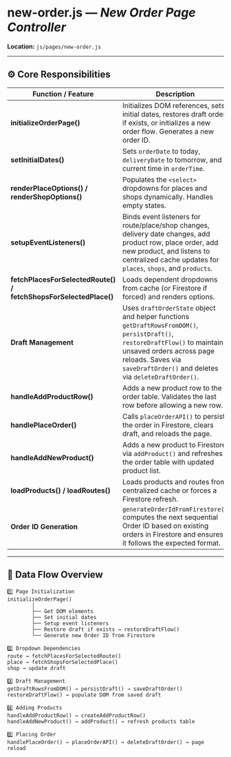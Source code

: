 # new-order.js — *New Order Page Controller*
**Location:** `js/pages/new-order.js`

---

## ⚙️ Core Responsibilities

| Function / Feature | Description |
|--------------------|-------------|
| **initializeOrderPage()** | Initializes DOM references, sets initial dates, restores draft order if exists, or initializes a new order flow. Generates a new order ID. |
| **setInitialDates()** | Sets `orderDate` to today, `deliveryDate` to tomorrow, and current time in `orderTime`. |
| **renderPlaceOptions() / renderShopOptions()** | Populates the `<select>` dropdowns for places and shops dynamically. Handles empty states. |
| **setupEventListeners()** | Binds event listeners for route/place/shop changes, delivery date changes, add product row, place order, add new product, and listens to centralized cache updates for `places`, `shops`, and `products`. |
| **fetchPlacesForSelectedRoute() / fetchShopsForSelectedPlace()** | Loads dependent dropdowns from cache (or Firestore if forced) and renders options. |
| **Draft Management** | Uses `draftOrderState` object and helper functions `getDraftRowsFromDOM()`, `persistDraft()`, `restoreDraftFlow()` to maintain unsaved orders across page reloads. Saves via `saveDraftOrder()` and deletes via `deleteDraftOrder()`. |
| **handleAddProductRow()** | Adds a new product row to the order table. Validates the last row before allowing a new row. |
| **handlePlaceOrder()** | Calls `placeOrderAPI()` to persist the order in Firestore, clears draft, and reloads the page. |
| **handleAddNewProduct()** | Adds a new product to Firestore via `addProduct()` and refreshes the order table with updated product list. |
| **loadProducts() / loadRoutes()** | Loads products and routes from centralized cache or forces a Firestore refresh. |
| **Order ID Generation** | `generateOrderIdFromFirestore()` computes the next sequential Order ID based on existing orders in Firestore and ensures it follows the expected format. |

---

## 🔄 Data Flow Overview

```plaintext
1️⃣ Page Initialization
initializeOrderPage()
        │
        ├── Get DOM elements
        ├── Set initial dates
        ├── Setup event listeners
        ├── Restore draft if exists → restoreDraftFlow()
        └── Generate new Order ID from Firestore

2️⃣ Dropdown Dependencies
route → fetchPlacesForSelectedRoute()
place → fetchShopsForSelectedPlace()
shop → update draft

3️⃣ Draft Management
getDraftRowsFromDOM() → persistDraft() → saveDraftOrder()
restoreDraftFlow() → populate DOM from saved draft

4️⃣ Adding Products
handleAddProductRow() → createAddProductRow()
handleAddNewProduct() → addProduct() → refresh products table

5️⃣ Placing Order
handlePlaceOrder() → placeOrderAPI() → deleteDraftOrder() → page reload
